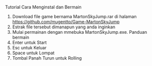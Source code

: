 Tutorial Cara Menginstal dan Bermain
1. Download file game bernama MartonSkyJump.rar di halaman https://github.com/mugentto/Game-MartonSkyJump
2. Estrak file tersebut dimanapun yang anda inginkan
3. Mulai permainan dengan mmebuka MartonSkyJump.exe.
Panduan bermain 
1. Enter untuk Start
2. Esc untuk Keluar
3. Space untuk Lompat
4. Tombal Panah Turun untuk Rolling
